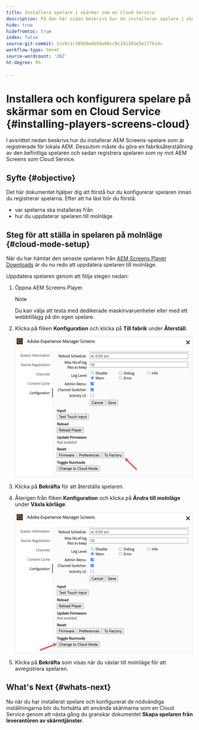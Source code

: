 ```yaml
---
title: Installera spelare i skärmar som en Cloud Service
description: På den här sidan beskrivs hur du installerar spelare i skärmar som en Cloud Service.
hide: true
hidefromtoc: true
index: false
source-git-commit: 2ce9c1c30569edb59a0dcc8c241391e5e177b14c
workflow-type: tm+mt
source-wordcount: '262'
ht-degree: 0%

---
```



# Installera och konfigurera spelare på skärmar som en Cloud Service {#installing-players-screens-cloud}

I avsnittet nedan beskrivs hur du installerar AEM Screens-spelare som är registrerade för lokala AEM. Dessutom måste du göra en fabriksåterställning av den befintliga spelaren och sedan registrera spelaren som ny mot AEM Screens som Cloud Service.

## Syfte {#objective}

Det här dokumentet hjälper dig att förstå hur du konfigurerar spelaren innan du registrerar spelarna. Efter att ha läst bör du förstå:

* var spelarna ska installeras från
* hur du uppdaterar spelaren till molnläge

## Steg för att ställa in spelaren på molnläge {#cloud-mode-setup}

När du har hämtat den senaste spelaren från [AEM Screens Player Downloads](https://download.macromedia.com/screens/) är du nu redo att uppdatera spelaren till molnläge.

Uppdatera spelaren genom att följa stegen nedan:

1. Öppna AEM Screens Player.

   >[!NOTE]
   >Du kan välja att testa med dedikerade maskinvaruenheter eller med ett webbtillägg på din egen spelare.

1. Klicka på fliken **Konfiguration** och klicka på **Till fabrik** under **Återställ**.

   ![bild](/help/screens-cloud/assets/player/installplayer-2.png)

1. Klicka på **Bekräfta** för att återställa spelaren.

1. Återigen från fliken **Konfiguration** och klicka på **Ändra till molnläge** under **Växla körläge**.

   ![bild](/help/screens-cloud/assets/player/installplayer-1.png)

1. Klicka på **Bekräfta** som visas när du växlar till molnläge för att avregistrera spelaren.

## What&#39;s Next {#whats-next}

Nu när du har installerat spelare och konfigurerat de nödvändiga inställningarna bör du fortsätta att använda skärmarna som en Cloud Service genom att nästa gång du granskar dokumentet **Skapa spelaren från leverantören av skärmtjänster**.